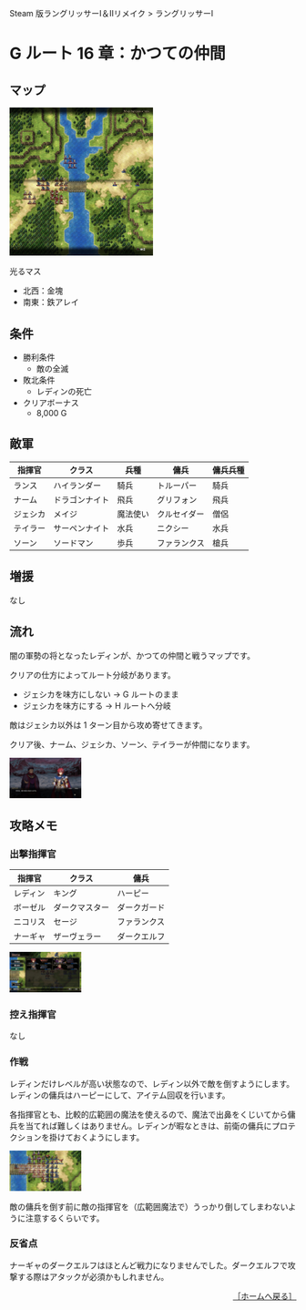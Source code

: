 Steam 版ラングリッサーⅠ＆Ⅱリメイク > ラングリッサーⅠ

# G ルート 16 章：かつての仲間

## マップ

<div>
  <img src="../images/Chapter16G/Map16G.jpg" width="50%">
</div>

光るマス
- 北西：金塊
- 南東：鉄アレイ

## 条件

- 勝利条件
    - 敵の全滅
- 敗北条件
    - レディンの死亡
- クリアボーナス
    - 8,000 G

## 敵軍

|指揮官|クラス|兵種|傭兵|傭兵兵種|
|---|---|---|---|---|
|ランス|ハイランダー|騎兵|トルーパー|騎兵|
|ナーム|ドラゴンナイト|飛兵|グリフォン|飛兵|
|ジェシカ|メイジ|魔法使い|クルセイダー|僧侶|
|テイラー|サーペンナイト|水兵|ニクシー|水兵|
|ソーン|ソードマン|歩兵|ファランクス|槍兵|

## 増援

なし

## 流れ

闇の軍勢の将となったレディンが、かつての仲間と戦うマップです。

クリアの仕方によってルート分岐があります。
- ジェシカを味方にしない → G ルートのまま
- ジェシカを味方にする → H ルートへ分岐

敵はジェシカ以外は 1 ターン目から攻め寄せてきます。

クリア後、ナーム、ジェシカ、ソーン、テイラーが仲間になります。
<div>
  <img src="../images/Chapter16G/Ledin.jpg" width="25%">
</div>

## 攻略メモ

### 出撃指揮官

|指揮官|クラス|傭兵|
|---|---|---|
|レディン|キング|ハーピー|
|ボーゼル|ダークマスター|ダークガード|
|ニコリス|セージ|ファランクス|
|ナーギャ|ザーヴェラー|ダークエルフ|

<div>
  <img src="../images/Chapter16G/Organization.jpg" width="25%">
</div>

### 控え指揮官

なし

### 作戦

レディンだけレベルが高い状態なので、レディン以外で敵を倒すようにします。レディンの傭兵はハーピーにして、アイテム回収を行います。

各指揮官とも、比較的広範囲の魔法を使えるので、魔法で出鼻をくじいてから傭兵を当てれば難しくはありません。レディンが暇なときは、前衛の傭兵にプロテクションを掛けておくようにします。
<div>
  <img src="../images/Chapter16G/Magic.jpg" width="25%">
</div>

敵の傭兵を倒す前に敵の指揮官を（広範囲魔法で）うっかり倒してしまわないように注意するくらいです。

### 反省点

ナーギャのダークエルフはほとんど戦力になりませんでした。ダークエルフで攻撃する際はアタックが必須かもしれません。

<div align="right">
  <a href="../README.md">［ホームへ戻る］</a>
</div>
